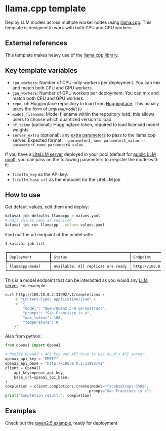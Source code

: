 # llama.cpp template

Deploy LLM models across multiple worker nodes using [llama.cpp](https://github.com/ggerganov/llama.cpp). This template is designed to work with both GPU and CPU workers.

## External references

This template makes heavy use of the [llama.cpp library](https://github.com/ggerganov/llama.cpp).


## Key template variables

- `cpu_workers`: Number of CPU-only workers per deployment. You can mix and match both CPU and GPU workers.
- `gpu_workers`: Number of GPU workers per deployment. You can mix and match both CPU and GPU workers.
- `repo_id`: Huggingface repository to load from [Huggingface](https://huggingface.co/models). This usually takes the form of `OrgName/ModelID`
- `model_filename`: Model filename within the repository load; this allows users to choose which quantized version to load.
- `hf_token` (optional): Huggingface token, required to load licensed model weights
- `server_extra` (optional): any [extra parameters](https://github.com/ggerganov/llama.cpp/tree/master/examples/server) to pass to the llama.cpp server. Expected format: `--parameter1_name parameter1_value --parameterX_name parameterX_value`

If you have a [LiteLLM server](https://github.com/kalavai-net/kalavai-client/tree/main/templates/litellm) deployed in your pool (default for [public LLM pool](https://kalavai-net.github.io/kalavai-client/public_llm_pool/)), you can pass on the following parameters to rregister the model with it:

- `litellm_key` as the API key.
- `litellm_base_url` as the endpoint for the LiteLLM job.


## How to use

Get default values, edit them and deploy:
```bash
kalavai job defaults llamacpp > values.yaml
# edit values.yaml as required
kalavai job run llamacpp --values values.yaml
```

Find out the url endpoint of the model with:

```bash
$ kalavai job list 

┏━━━━━━━━━━━━━━━━━━━┳━━━━━━━━━━━━━━━━━━━━━━━━━━━━━━━━━━━┳━━━━━━━━━━━━━━━━━━━━━━━━┓
┃ Deployment        ┃ Status                            ┃ Endpoint               ┃
┡━━━━━━━━━━━━━━━━━━━╇━━━━━━━━━━━━━━━━━━━━━━━━━━━━━━━━━━━╇━━━━━━━━━━━━━━━━━━━━━━━━┩
│ llamacpp-model    │ Available: All replicas are ready │ http://100.8.0.2:31992 │
└───────────────────┴───────────────────────────────────┴────────────────────────┘
```

This is a model endpoint that can be interacted as you would any [LLM server](https://docs.vllm.ai/en/latest/getting_started/quickstart.html#using-openai-completions-api-with-vllm). For example:
```bash
curl http://100.10.0.2:31992/v1/completions \
    -H "Content-Type: application/json" \
    -d '{
        "model": "Qwen/Qwen2.5-0.5B-Instruct",
        "prompt": "San Francisco is a",
        "max_tokens": 100,
        "temperature": 0
    }'
```

Also from python:
```python
from openai import OpenAI

# Modify OpenAI's API key and API base to use vLLM's API server.
openai_api_key = "EMPTY"
openai_api_base = "http://100.8.0.2:31992/v1"
client = OpenAI(
    api_key=openai_api_key,
    base_url=openai_api_base,
)
completion = client.completions.create(model="facebook/opt-350m",
                                      prompt="San Francisco is a")
print("Completion result:", completion)
```

## Examples

Check out the [qwen2.5 example](examples/qwen.yaml), ready for deployment.
